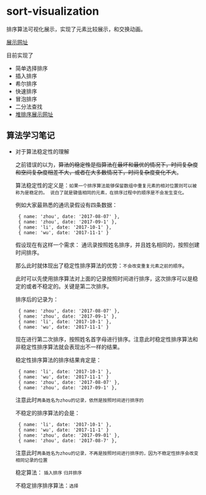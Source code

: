 # sort-visualization
排序算法可视化展示，实现了元素比较展示，和交换动画。

[展示网址](https://xiaojiezhou2017.github.io/sort-visualization/)

目前实现了
* 简单选择排序
* 插入排序
* 希尔排序
* 快速排序
* 冒泡排序
* 二分法查找
* [堆排序展示网址](https://xiaojiezhou2017.github.io/binaryTree/)

## 算法学习笔记

* 对于算法稳定性的理解

  之前错误的以为，~~算法的稳定性是指算法在最坏和最优的情况下，时间复杂度和空间复杂度相差不大，或者在大多数情况下，时间复杂度变化不大~~。
  
  算法稳定性的定义是：`如果一个排序算法能够保留数组中重复元素的相对位置则可以被称为是稳定的。 说白了就是键值相同的元素，在排序过程中的顺序是不会发生变化。` 
  
  例如大家最熟悉的通讯录假设有四条数据：
  ```
   { name: 'zhou', date: '2017-08-07' },
   { name: 'zhou', date: '2017-09-1' },
   { name: 'li', date: '2017-10-1' },
   { name: 'wu', date: '2017-11-1' }
  ```
  假设现在有这样一个需求： 通讯录按照姓名排序，并且姓名相同的，按照创建时间排序。
  
  那么此时就体现出了稳定性排序算法的优势：`不会改变重复元素之前的顺序`。
  
  此时可以先使用排序算法对上面的记录按照时间进行排序，这次排序可以是稳定的或者不稳定的。关键是第二次排序。
  
  排序后的记录为：
  
  ```
   { name: 'zhou', date: '2017-08-07' },
   { name: 'zhou', date: '2017-09-1' },
   { name: 'li', date: '2017-10-1' },
   { name: 'wu', date: '2017-11-1' }
  ```
  现在进行第二次排序，按照姓名首字母进行排序。注意此时稳定性排序算法和非稳定性排序算法就会表现出不一样的结果。
  
  稳定性排序算法的排序结果肯定是：
  ```
   { name: 'li', date: '2017-10-1' },
   { name: 'wu', date: '2017-11-1' }
   { name: 'zhou', date: '2017-08-07' },
   { name: 'zhou', date: '2017-09-1' },
  ```
  注意此时`两条姓名为zhou的记录，依然是按照时间进行排序的`

  不稳定的排序算法的会是：
  ```
   { name: 'li', date: '2017-10-1' },
   { name: 'wu', date: '2017-11-1' }
   { name: 'zhou', date: '2017-09-01' },
   { name: 'zhou', date: '2017-08-7' },
  ```
  注意此时`两条姓名为zhou的记录，不再是按照时间进行排序的，因为不稳定性排序会改变相同记录的位置`
   
  稳定算法： `插入排序` `归并排序` 
  
  不稳定排序排序算法：`选择` `` `` 
